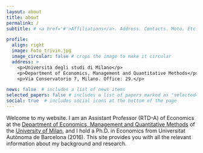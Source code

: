 ```yaml
---
layout: about
title: about
permalink: /
subtitle: # <a href='#'>Affiliations</a>. Address. Contacts. Moto. Etc.

profile:
  align: right
  image: Foto_trivin.jpg
  image_circular: false # crops the image to make it circular
  address: >
    <p>Università degli studi di Milano</p>
    <p>Department of Economics, Management and Quantitative Methods</p>
    <p>Via Conservatorio 7, Milano. Office: 29.</p>

news: false  # includes a list of news items
selected_papers: false # includes a list of papers marked as "selected={true}"
social: true  # includes social icons at the bottom of the page
---
```


Welcome to my website. I am an Assistant Professor (RTD-A) of Economics at the [Department of Economics, Management and Quantitative Methods](https://eng.demm.unimi.it/ecm/home) of the [University of Milan](https://www.unimi.it/en), and I hold a Ph.D. in Economics from Universitat Autònoma de Barcelona (2016). This site provides you with all the relevant information about my background and research.